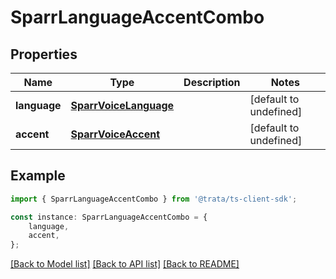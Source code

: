 # SparrLanguageAccentCombo


## Properties

Name | Type | Description | Notes
------------ | ------------- | ------------- | -------------
**language** | [**SparrVoiceLanguage**](SparrVoiceLanguage.md) |  | [default to undefined]
**accent** | [**SparrVoiceAccent**](SparrVoiceAccent.md) |  | [default to undefined]

## Example

```typescript
import { SparrLanguageAccentCombo } from '@trata/ts-client-sdk';

const instance: SparrLanguageAccentCombo = {
    language,
    accent,
};
```

[[Back to Model list]](../README.md#documentation-for-models) [[Back to API list]](../README.md#documentation-for-api-endpoints) [[Back to README]](../README.md)
